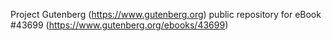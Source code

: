 Project Gutenberg (https://www.gutenberg.org) public repository for eBook #43699 (https://www.gutenberg.org/ebooks/43699)

